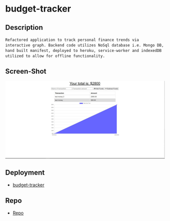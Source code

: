 # budget-tracker

## Description

`Refactored application to track personal finance trends via interactive graph. Backend code utilizes NoSql database i.e. Mongo DB, hand built manifest, deployed to heroku, service-worker and indexedDB utilized to allow for offline functionality.`

## Screen-Shot

![Screenshot](public/images/screenshot.JPG)

## Deployment 

* [budget-tracker](https://budget-trackerrrr.herokuapp.com/)

## Repo

* [Repo](https://github.com/Walker-Walker/budget-tracker)


